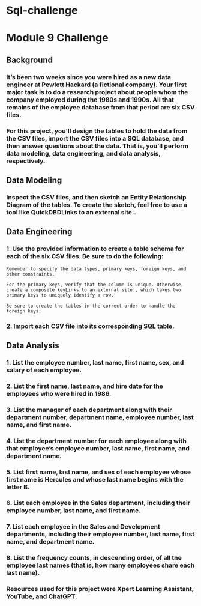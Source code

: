 # Sql-challenge
# Module 9 Challenge
## Background
### It’s been two weeks since you were hired as a new data engineer at Pewlett Hackard (a fictional company). Your first major task is to do a research project about people whom the company employed during the 1980s and 1990s. All that remains of the employee database from that period are six CSV files.

### For this project, you’ll design the tables to hold the data from the CSV files, import the CSV files into a SQL database, and then answer questions about the data. That is, you’ll perform data modeling, data engineering, and data analysis, respectively.

## Data Modeling
### Inspect the CSV files, and then sketch an Entity Relationship Diagram of the tables. To create the sketch, feel free to use a tool like QuickDBDLinks to an external site..

## Data Engineering
### 1. Use the provided information to create a table schema for each of the six CSV files. Be sure to do the following:

    Remember to specify the data types, primary keys, foreign keys, and other constraints.

    For the primary keys, verify that the column is unique. Otherwise, create a composite keyLinks to an external site., which takes two primary keys to uniquely identify a row.

    Be sure to create the tables in the correct order to handle the foreign keys.

### 2. Import each CSV file into its corresponding SQL table.

## Data Analysis
### 1. List the employee number, last name, first name, sex, and salary of each employee.

### 2. List the first name, last name, and hire date for the employees who were hired in 1986.

### 3. List the manager of each department along with their department number, department name, employee number, last name, and first name.

### 4. List the department number for each employee along with that employee’s employee number, last name, first name, and department name.

### 5. List first name, last name, and sex of each employee whose first name is Hercules and whose last name begins with the letter B.

### 6. List each employee in the Sales department, including their employee number, last name, and first name.

### 7. List each employee in the Sales and Development departments, including their employee number, last name, first name, and department name.

### 8. List the frequency counts, in descending order, of all the employee last names (that is, how many employees share each last name).

### Resources used for this project were Xpert Learning Assistant, YouTube, and ChatGPT. 
